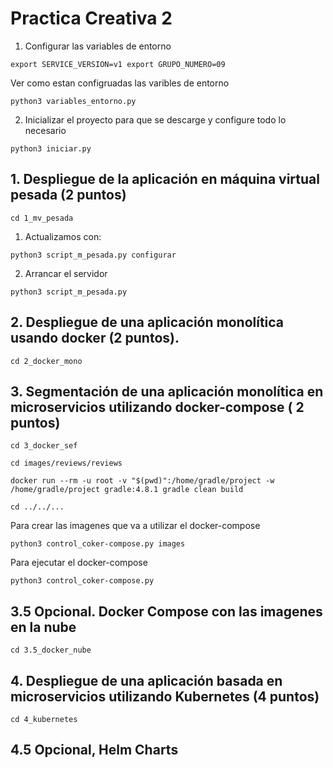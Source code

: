 # Practica Creativa 2


1. Configurar las variables de entorno

```
export SERVICE_VERSION=v1 export GRUPO_NUMERO=09
```
Ver como estan configruadas las varibles de entorno
```
python3 variables_entorno.py
```
2. Inicializar el proyecto para que se descarge y configure todo lo necesario
```
python3 iniciar.py
```


## 1. Despliegue de la aplicación en máquina virtual pesada (2 puntos)
```
cd 1_mv_pesada
```
1. Actualizamos con:
```
python3 script_m_pesada.py configurar
```
2. Arrancar el servidor
```
python3 script_m_pesada.py 
```



## 2. Despliegue de una aplicación monolítica usando docker (2 puntos).

```
cd 2_docker_mono
```


## 3. Segmentación de una aplicación monolítica en microservicios utilizando docker-compose ( 2 puntos)
```
cd 3_docker_sef
```
```
cd images/reviews/reviews
```
```
docker run --rm -u root -v "$(pwd)":/home/gradle/project -w /home/gradle/project gradle:4.8.1 gradle clean build
```

```
cd ../../...
```

Para crear las imagenes que va a utilizar el docker-compose
```
python3 control_coker-compose.py images
```

Para ejecutar el docker-compose
```
python3 control_coker-compose.py 
```



## 3.5 Opcional. Docker Compose con las imagenes en la nube

```
cd 3.5_docker_nube
```

## 4. Despliegue de una aplicación basada en microservicios utilizando Kubernetes (4 puntos)
```
cd 4_kubernetes
```

## 4.5 Opcional, Helm Charts
